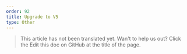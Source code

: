 ```yaml
---
order: 92
title: Upgrade to V5
type: Other
---
```


> This article has not been translated yet. Wan't to help us out? Click the Edit this doc on GitHub at the title of the page.
